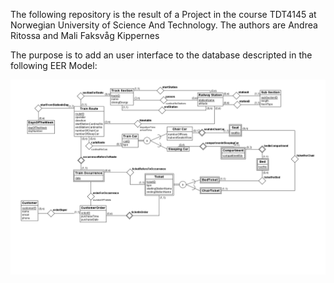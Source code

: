 The following repository is the result of a Project in the course TDT4145 at Norwegian University of Science And Technology.
The authors are Andrea Ritossa and Mali Faksvåg Kippernes

The purpose is to add an user interface to the database descripted in the following EER Model:

![plot](./images/er-model.png)
